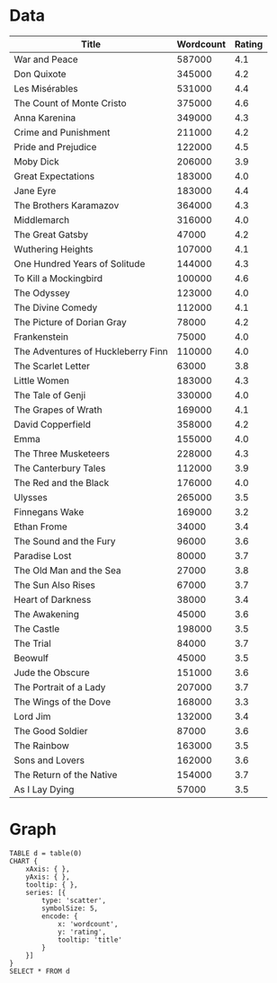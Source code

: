 
# Data
| Title                              | Wordcount | Rating |
| ---------------------------------- | --------- | ------ |
| War and Peace                      | 587000    | 4.1    |
| Don Quixote                        | 345000    | 4.2    |
| Les Misérables                     | 531000    | 4.4    |
| The Count of Monte Cristo          | 375000    | 4.6    |
| Anna Karenina                      | 349000    | 4.3    |
| Crime and Punishment               | 211000    | 4.2    |
| Pride and Prejudice                | 122000    | 4.5    |
| Moby Dick                          | 206000    | 3.9    |
| Great Expectations                 | 183000    | 4.0    |
| Jane Eyre                          | 183000    | 4.4    |
| The Brothers Karamazov             | 364000    | 4.3    |
| Middlemarch                        | 316000    | 4.0    |
| The Great Gatsby                   | 47000     | 4.2    |
| Wuthering Heights                  | 107000    | 4.1    |
| One Hundred Years of Solitude      | 144000    | 4.3    |
| To Kill a Mockingbird              | 100000    | 4.6    |
| The Odyssey                        | 123000    | 4.0    |
| The Divine Comedy                  | 112000    | 4.1    |
| The Picture of Dorian Gray         | 78000     | 4.2    |
| Frankenstein                       | 75000     | 4.0    |
| The Adventures of Huckleberry Finn | 110000    | 4.0    |
| The Scarlet Letter                 | 63000     | 3.8    |
| Little Women                       | 183000    | 4.3    |
| The Tale of Genji                  | 330000    | 4.0    |
| The Grapes of Wrath                | 169000    | 4.1    |
| David Copperfield                  | 358000    | 4.2    |
| Emma                               | 155000    | 4.0    |
| The Three Musketeers               | 228000    | 4.3    |
| The Canterbury Tales               | 112000    | 3.9    |
| The Red and the Black              | 176000    | 4.0    |
| Ulysses                            | 265000    | 3.5    |
| Finnegans Wake                     | 169000    | 3.2    |
| Ethan Frome                        | 34000     | 3.4    |
| The Sound and the Fury             | 96000     | 3.6    |
| Paradise Lost                      | 80000     | 3.7    |
| The Old Man and the Sea            | 27000     | 3.8    |
| The Sun Also Rises                 | 67000     | 3.7    |
| Heart of Darkness                  | 38000     | 3.4    |
| The Awakening                      | 45000     | 3.6    |
| The Castle                         | 198000    | 3.5    |
| The Trial                          | 84000     | 3.7    |
| Beowulf                            | 45000     | 3.5    |
| Jude the Obscure                   | 151000    | 3.6    |
| The Portrait of a Lady             | 207000    | 3.7    |
| The Wings of the Dove              | 168000    | 3.3    |
| Lord Jim                           | 132000    | 3.4    |
| The Good Soldier                   | 87000     | 3.6    |
| The Rainbow                        | 163000    | 3.5    |
| Sons and Lovers                    | 162000    | 3.6    |
| The Return of the Native           | 154000    | 3.7    |
| As I Lay Dying                     | 57000     | 3.5    |
# Graph

```sqlseal
TABLE d = table(0)
CHART {
	xAxis: { },
	yAxis: { },
	tooltip: { },
	series: [{
		type: 'scatter',
		symbolSize: 5,
		encode: {
			x: 'wordcount',
			y: 'rating',
			tooltip: 'title'
		}
	}]
}
SELECT * FROM d
```
